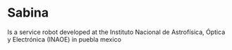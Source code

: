 Sabina
======
Is a service robot developed at the Instituto Nacional de Astrofísica, Óptica y Electrónica (INAOE) in puebla mexico
